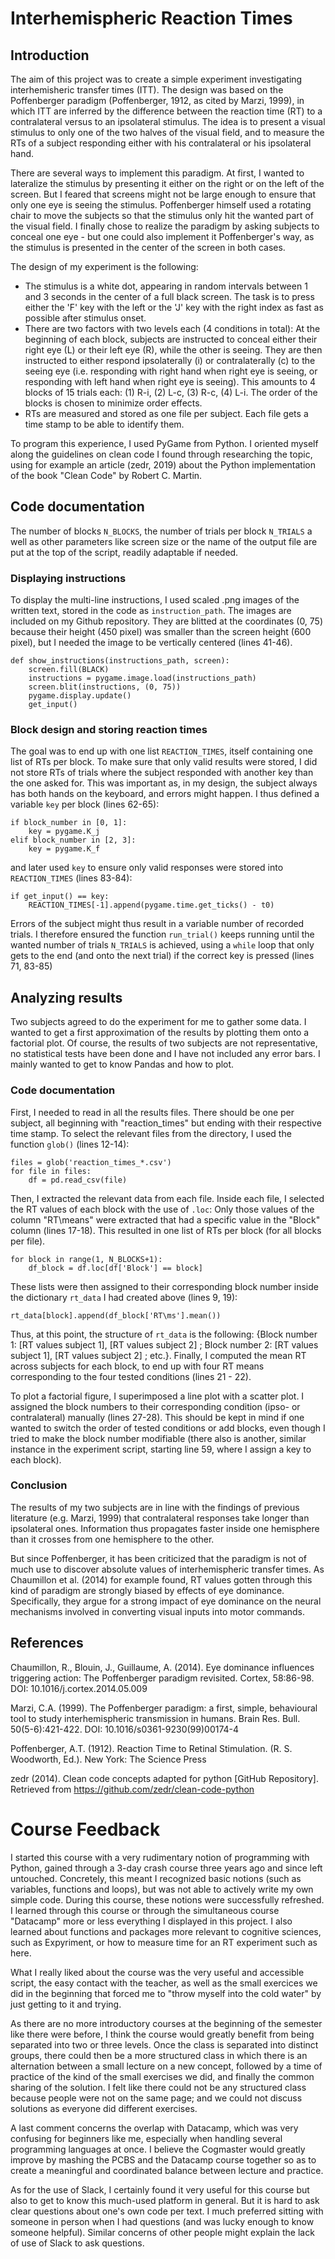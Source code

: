 # Interhemispheric Reaction Times

## Introduction

The aim of this project was to create a simple experiment investigating interhemisheric transfer times (ITT). The design was based on the Poffenberger paradigm (Poffenberger, 1912, as cited by Marzi, 1999), in which ITT are inferred by the difference between the reaction time (RT) to a contralateral versus to an ipsolateral stimulus. The idea is to present a visual stimulus to only one of the two halves of the visual field, and to measure the RTs of a subject responding either with his contralateral or his ipsolateral hand.

There are several ways to implement this paradigm. At first, I wanted to lateralize the stimulus by presenting it either on the right or on the left of the screen. But I feared that screens might not be large enough to ensure that only one eye is seeing the stimulus. Poffenberger himself used a rotating chair to move the subjects so that the stimulus only hit the wanted part of the visual field. I finally chose to realize the paradigm by asking subjects to conceal one eye - but one could also implement it Poffenberger's way, as the stimulus is presented in the center of the screen in both cases.

The design of my experiment is the following:
- The stimulus is a white dot, appearing in random intervals between 1 and 3 seconds in the center of a full black screen. The task is to press either the 'F' key with the left or the 'J' key with the right index as fast as possible after stimulus onset.
- There are two factors with two levels each (4 conditions in total): At the beginning of each block, subjects are instructed to conceal either their right eye (L) or their left eye (R), while the other is seeing. They are then instructed to either respond ipsolaterally (i) or contralaterally (c) to the seeing eye (i.e. responding with right hand when right eye is seeing, or responding with left hand when right eye is seeing). This amounts to 4 blocks of 15 trials each: (1) R-i, (2) L-c, (3) R-c, (4) L-i. The order of the blocks is chosen to minimize order effects.
- RTs are measured and stored as one file per subject. Each file gets a time stamp to be able to identify them.

To program this experience, I used PyGame from Python. I oriented myself along the guidelines on clean code I found through researching the topic, using for example an article (zedr, 2019) about the Python implementation of the book "Clean Code" by Robert C. Martin.


## Code documentation

The number of blocks `N_BLOCKS`, the number of trials per block `N_TRIALS` a well as other parameters like screen size or the name of the output file are put at the top of the script, readily adaptable if needed.

### Displaying instructions

To display the multi-line instructions, I used scaled .png images of the written text, stored in the code as `instruction_path`. The images are included on my Github repository. They are blitted at the coordinates (0, 75) because their height (450 pixel) was smaller than the screen height (600 pixel), but I needed the image to be vertically centered (lines 41-46).

    def show_instructions(instructions_path, screen):
        screen.fill(BLACK)
        instructions = pygame.image.load(instructions_path)
        screen.blit(instructions, (0, 75))
        pygame.display.update()
        get_input()

### Block design and storing reaction times

The goal was to end up with one list `REACTION_TIMES`, itself containing one list of RTs per block. To make sure that only valid results were stored, I did not store RTs of trials where the subject responded with another key than the one asked for. This was important as, in my design, the subject always has both hands on the keyboard, and errors might happen. I thus defined a variable `key` per block (lines 62-65):

    if block_number in [0, 1]:
        key = pygame.K_j
    elif block_number in [2, 3]:
        key = pygame.K_f

  and later used `key` to ensure only valid responses were stored into `REACTION_TIMES` (lines 83-84):

    if get_input() == key:
        REACTION_TIMES[-1].append(pygame.time.get_ticks() - t0)

Errors of the subject might thus result in a variable number of recorded trials. I therefore ensured the function `run_trial()` keeps running until the wanted number of trials `N_TRIALS` is achieved, using a `while` loop that only gets to the end (and onto the next trial) if the correct key is pressed (lines 71, 83-85)

## Analyzing results

Two subjects agreed to do the experiment for me to gather some data. I wanted to get a first approximation of the results by plotting them onto a factorial plot. Of course, the results of two subjects are not representative, no statistical tests have been done and I have not included any error bars. I mainly wanted to get to know Pandas and how to plot.

### Code documentation
First, I needed to read in all the results files. There should be one per subject, all beginning with "reaction_times" but ending with their respective time stamp. To select the relevant files from the directory, I used the function `glob()` (lines 12-14):

    files = glob('reaction_times_*.csv')
    for file in files:
        df = pd.read_csv(file)

Then, I extracted the relevant data from each file. Inside each file, I  selected the RT values of each block with the use of `.loc`: Only those values of the column "RT\means" were extracted that had a specific value in the "Block" column (lines 17-18). This resulted in one list of RTs per block (for all blocks per file).

    for block in range(1, N_BLOCKS+1):
        df_block = df.loc[df['Block'] == block]

These lists were then assigned to their corresponding block number inside the dictionary `rt_data` I had created above (lines 9, 19):

    rt_data[block].append(df_block['RT\ms'].mean())    

Thus, at this point, the structure of `rt_data` is the following: {Block number 1: [RT values subject 1], [RT values subject 2] ; Block number 2: [RT values subject 1], [RT values subject 2] ; etc.}. Finally, I computed the mean RT across subjects for each block, to end up with four RT means corresponding to the four tested conditions (lines 21 - 22).

To plot a factorial figure, I superimposed a line plot with a scatter plot. I assigned the block numbers to their corresponding condition (ipso- or contralateral) manually (lines 27-28). This should be kept in mind if one wanted to switch the order of tested conditions or add blocks, even though I tried to make the block number modifiable (there also is another, similar instance in the experiment script, starting line 59, where I assign a key to each block).


### Conclusion
The results of my two subjects are in line with the findings of previous literature (e.g. Marzi, 1999) that contralateral responses take longer than ipsolateral ones. Information thus propagates faster inside one hemisphere than it crosses from one hemisphere to the other.

But since Poffenberger, it has been criticized that the paradigm is not of much use to discover absolute values of interhemispheric transfer times. As Chaumillon et al. (2014) for example found, RT values gotten through this kind of paradigm are strongly biased by effects of eye dominance. Specifically, they argue for a strong impact of eye dominance on the neural mechanisms involved in converting visual inputs into motor commands.

## References
Chaumillon, R., Blouin, J., Guillaume, A. (2014). Eye dominance influences triggering action: The Poffenberger paradigm revisited. Cortex, 58:86-98. DOI: 10.1016/j.cortex.2014.05.009

Marzi, C.A. (1999). The Poffenberger paradigm: a first, simple, behavioural tool to study interhemispheric transmission in humans. Brain Res. Bull. 50(5-6):421-422. DOI: 10.1016/s0361-9230(99)00174-4

Poffenberger, A.T. (1912). Reaction Time to Retinal Stimulation. (R. S. Woodworth, Ed.). New York: The Science Press

zedr (2014). Clean code concepts adapted for python [GitHub Repository]. Retrieved from https://github.com/zedr/clean-code-python

# Course Feedback
I started this course with a very rudimentary notion of programming with Python, gained through a 3-day crash course three years ago and since left untouched. Concretely, this meant I recognized basic notions (such as variables, functions and loops), but was not able to actively write my own simple code.
During this course, these notions were successfully refreshed. I learned through this course or through the simultaneous course "Datacamp" more or less everything I displayed in this project. I also learned about functions and packages more relevant to cognitive sciences, such as Expyriment, or how to measure time for an RT experiment such as here.

What I really liked about the course was the very useful and accessible script, the easy contact with the teacher, as well as the small exercices we did in the beginning that forced me to "throw myself into the cold water" by just getting to it and trying.

As there are no more introductory courses at the beginning of the semester like there were before, I think the course would greatly benefit from being separated into two or three levels.
Once the class is separated into distinct groups, there could then be a more structured class in which there is an alternation between a small lecture on a new concept, followed by a time of practice of the kind of the small exercises we did, and finally the common sharing of the solution. I felt like there could not be any structured class because people were not on the same page; and we could not discuss solutions as everyone did different exercises.

A last comment concerns the overlap with Datacamp, which was very confusing for beginners like me, especially when handling several programming languages at once. I believe the Cogmaster would greatly improve by mashing the PCBS and the Datacamp course together so as to create a meaningful and coordinated balance between lecture and practice.

As for the use of Slack, I certainly found it very useful for this course but also to get to know this much-used platform in general. But it is hard to ask clear questions about one's own code per text. I much preferred sitting with someone in person when I had questions (and was lucky enough to know someone helpful). Similar concerns of other people might explain the lack of use of Slack to ask questions.
